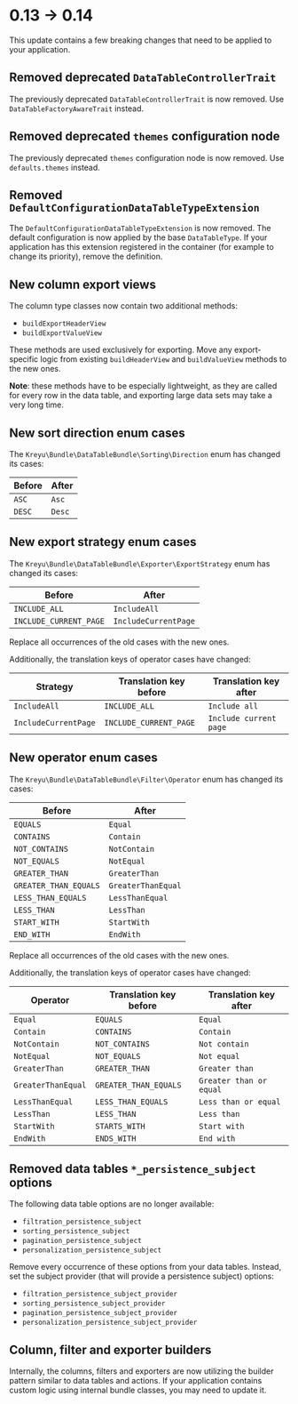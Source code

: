 # 0.13 -> 0.14

This update contains a few breaking changes that need to be applied to your application.

## Removed deprecated `DataTableControllerTrait`

The previously deprecated `DataTableControllerTrait` is now removed. Use `DataTableFactoryAwareTrait` instead.

## Removed deprecated `themes` configuration node

The previously deprecated `themes` configuration node is now removed. Use `defaults.themes` instead.

## Removed `DefaultConfigurationDataTableTypeExtension`

The `DefaultConfigurationDataTableTypeExtension` is now removed. 
The default configuration is now applied by the base `DataTableType`.
If your application has this extension registered in the container (for example to change its priority), remove the definition.

## New column export views

The column type classes now contain two additional methods:

- `buildExportHeaderView`
- `buildExportValueView`

These methods are used exclusively for exporting. 
Move any export-specific logic from existing `buildHeaderView` and `buildValueView` methods to the new ones.

**Note**: these methods have to be especially lightweight, as they are called for every row in the data table,
and exporting large data sets may take a very long time.

## New sort direction enum cases

The `Kreyu\Bundle\DataTableBundle\Sorting\Direction` enum has changed its cases:

| Before | After  |
|--------|--------|
| `ASC`  | `Asc`  |
| `DESC` | `Desc` |

## New export strategy enum cases

The `Kreyu\Bundle\DataTableBundle\Exporter\ExportStrategy` enum has changed its cases:

| Before                 | After                |
|------------------------|----------------------|
| `INCLUDE_ALL`          | `IncludeAll`         |
| `INCLUDE_CURRENT_PAGE` | `IncludeCurrentPage` |

Replace all occurrences of the old cases with the new ones.

Additionally, the translation keys of operator cases have changed:

| Strategy             | Translation key before | Translation key after  |
|----------------------|------------------------|------------------------|
| `IncludeAll`         | `INCLUDE_ALL`          | `Include all`          |
| `IncludeCurrentPage` | `INCLUDE_CURRENT_PAGE` | `Include current page` |

## New operator enum cases

The `Kreyu\Bundle\DataTableBundle\Filter\Operator` enum has changed its cases:

| Before                | After              |
|-----------------------|--------------------|
| `EQUALS`              | `Equal`            |
| `CONTAINS`            | `Contain`          |
| `NOT_CONTAINS`        | `NotContain`       |
| `NOT_EQUALS`          | `NotEqual`         |
| `GREATER_THAN`        | `GreaterThan`      |
| `GREATER_THAN_EQUALS` | `GreaterThanEqual` |
| `LESS_THAN_EQUALS`    | `LessThanEqual`    |
| `LESS_THAN`           | `LessThan`         |
| `START_WITH`          | `StartWith`        |
| `END_WITH`            | `EndWith`          |

Replace all occurrences of the old cases with the new ones.

Additionally, the translation keys of operator cases have changed:

| Operator           | Translation key before | Translation key after   |
|--------------------|------------------------|-------------------------|
| `Equal`            | `EQUALS`               | `Equal`                 |
| `Contain`          | `CONTAINS`             | `Contain`               |
| `NotContain`       | `NOT_CONTAINS`         | `Not contain`           |
| `NotEqual`         | `NOT_EQUALS`           | `Not equal`             |
| `GreaterThan`      | `GREATER_THAN`         | `Greater than`          |
| `GreaterThanEqual` | `GREATER_THAN_EQUALS`  | `Greater than or equal` |
| `LessThanEqual`    | `LESS_THAN_EQUALS`     | `Less than or equal`    |
| `LessThan`         | `LESS_THAN`            | `Less than`             |
| `StartWith`        | `STARTS_WITH`          | `Start with`            |
| `EndWith`          | `ENDS_WITH`            | `End with`              |

## Removed data tables `*_persistence_subject` options

The following data table options are no longer available:

- `filtration_persistence_subject`
- `sorting_persistence_subject`
- `pagination_persistence_subject`
- `personalization_persistence_subject`

Remove every occurrence of these options from your data tables.
Instead, set the subject provider (that will provide a persistence subject) options:

- `filtration_persistence_subject_provider`
- `sorting_persistence_subject_provider`
- `pagination_persistence_subject_provider`
- `personalization_persistence_subject_provider`

## Column, filter and exporter builders

Internally, the columns, filters and exporters are now utilizing the builder pattern similar to data tables and actions.
If your application contains custom logic using internal bundle classes, you may need to update it.
